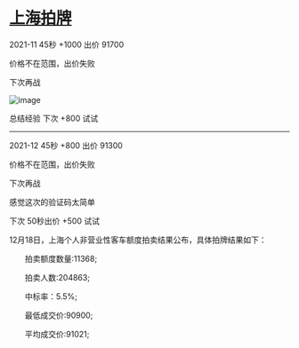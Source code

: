 # [上海拍牌](https://github.com/bonfy/gitblog/issues/9)

2021-11 45秒 +1000 出价 91700 

价格不在范围，出价失败

下次再战


![image](https://user-images.githubusercontent.com/3996876/142718958-fcd0322f-e481-4121-bec9-d8401f0ceb13.png)

总结经验 下次 +800 试试

---

2021-12 45秒 +800 出价 91300

价格不在范围，出价失败

下次再战

感觉这次的验证码太简单

下次 50秒出价 +500 试试


12月18日，上海个人非营业性客车额度拍卖结果公布，具体拍牌结果如下：

　　拍卖额度数量:11368;

　　拍卖人数:204863;

　　中标率：5.5%;

　　最低成交价:90900;

　　平均成交价:91021;

